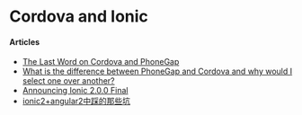 # Cordova and Ionic

#### Articles
* [The Last Word on Cordova and PhoneGap](http://blog.ionic.io/what-is-cordova-phonegap/)
* [What is the difference between PhoneGap and Cordova and why would I select one over another?](https://www.quora.com/What-is-the-difference-between-PhoneGap-and-Cordova-and-why-would-I-select-one-over-another)
* [Announcing Ionic 2.0.0 Final](http://blog.ionic.io/announcing-ionic-2-0-0-final/)
* [ionic2+angular2中踩的那些坑](http://www.cnblogs.com/yanxiaodi/p/5750860.html)
